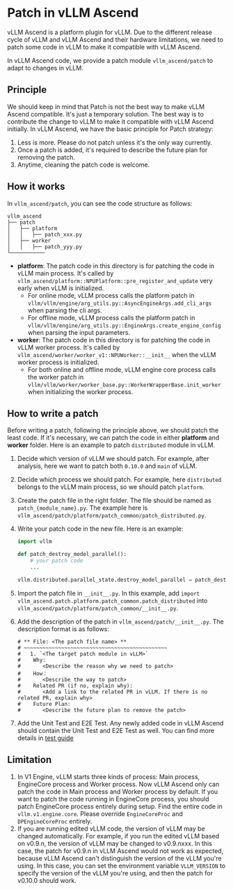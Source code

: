 # Patch in vLLM Ascend

vLLM Ascend is a platform plugin for vLLM. Due to the different release cycle of vLLM and vLLM Ascend and their hardware limitations, we need to patch some code in vLLM to make it compatible with vLLM Ascend.

In vLLM Ascend code, we provide a patch module `vllm_ascend/patch` to adapt to changes in vLLM.

## Principle

We should keep in mind that Patch is not the best way to make vLLM Ascend compatible. It's just a temporary solution. The best way is to contribute the change to vLLM to make it compatible with vLLM Ascend initially. In vLLM Ascend, we have the basic principle for Patch strategy:

1. Less is more. Please do not patch unless it's the only way currently.
2. Once a patch is added, it's required to describe the future plan for removing the patch.
3. Anytime, cleaning the patch code is welcome.

## How it works

In `vllm_ascend/patch`, you can see the code structure as follows:

```
vllm_ascend
├── patch
│   ├── platform
│   │   ├── patch_xxx.py
│   ├── worker
│   │   ├── patch_yyy.py
└───────────
```

- **platform**: The patch code in this directory is for patching the code in vLLM main process. It's called by `vllm_ascend/platform::NPUPlatform::pre_register_and_update` very early when vLLM is initialized.
  - For online mode, vLLM process calls the platform patch in `vllm/vllm/engine/arg_utils.py::AsyncEngineArgs.add_cli_args` when parsing the cli args.
  - For offline mode, vLLM process calls the platform patch in `vllm/vllm/engine/arg_utils.py::EngineArgs.create_engine_config` when parsing the input parameters.
- **worker**: The patch code in this directory is for patching the code in vLLM worker process. It's called by `vllm_ascend/worker/worker_v1::NPUWorker::__init__` when the vLLM worker process is initialized.
  - For both online and offline mode, vLLM engine core process calls the worker patch in `vllm/vllm/worker/worker_base.py::WorkerWrapperBase.init_worker` when initializing the worker process.

## How to write a patch

Before writing a patch, following the principle above, we should patch the least code. If it's necessary, we can patch the code in either **platform** and **worker** folder. Here is an example to patch `distributed` module in vLLM.

1. Decide which version of vLLM we should patch. For example, after analysis, here we want to patch both `0.10.0` and `main` of vLLM.
2. Decide which process we should patch. For example, here `distributed` belongs to the vLLM main process, so we should patch `platform`.
3. Create the patch file in the right folder. The file should be named as `patch_{module_name}.py`. The example here is `vllm_ascend/patch/platform/patch_common/patch_distributed.py`.
4. Write your patch code in the new file. Here is an example:

    ```python
    import vllm

    def patch_destroy_model_parallel():
        # your patch code
        ...

    vllm.distributed.parallel_state.destroy_model_parallel = patch_destroy_model_parallel
    ```

5. Import the patch file in `__init__.py`. In this example, add `import vllm_ascend.patch.platform.patch_common.patch_distributed` into `vllm_ascend/patch/platform/patch_common/__init__.py`.
6. Add the description of the patch in `vllm_ascend/patch/__init__.py`. The description format is as follows:

    ```
    # ** File: <The patch file name> **
    # ~~~~~~~~~~~~~~~~~~~~~~~~~~~~~~~~~~~~~~~~~~~~~~
    #   1. `<The target patch module in vLLM>`
    #    Why:
    #       <Describe the reason why we need to patch>
    #    How：
    #       <Describe the way to patch>
    #    Related PR (if no, explain why):
    #       <Add a link to the related PR in vLLM. If there is no related PR, explain why>
    #    Future Plan:
    #       <Describe the future plan to remove the patch>
    ```

7. Add the Unit Test and E2E Test. Any newly added code in vLLM Ascend should contain the Unit Test and E2E Test as well. You can find more details in [test guide](../contribution/testing.md)

## Limitation
1. In V1 Engine, vLLM starts three kinds of process: Main process, EngineCore process and Worker process. Now vLLM Ascend only can patch the code in Main process and Worker process by default. If you want to patch the code running in EngineCore process, you should patch EngineCore process entirely during setup. Find the entire code in `vllm.v1.engine.core`. Please override `EngineCoreProc` and `DPEngineCoreProc` entirely.
2. If you are running edited vLLM code, the version of vLLM may be changed automatically. For example, if you run the edited vLLM based on v0.9.n, the version of vLLM may be changed to v0.9.nxxx. In this case, the patch for v0.9.n in vLLM Ascend would not work as expected, because vLLM Ascend can't distinguish the version of the vLLM you're using. In this case, you can set the environment variable `VLLM_VERSION` to specify the version of the vLLM you're using, and then the patch for v0.10.0 should work.
